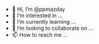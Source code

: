 - 👋 Hi, I’m @ppmazday
- 👀 I’m interested in ...
- 🌱 I’m currently learning ...
- 💞️ I’m looking to collaborate on ...
- 📫 How to reach me ...

<!---
ppmazday/ppmazday is a ✨ special ✨ repository because its `README.md` (this file) appears on your GitHub profile.
You can click the Preview link to take a look at your changes.
--->
